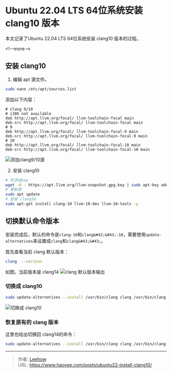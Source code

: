 # Ubuntu 22.04 LTS 64位系统安装 clang10 版本

本文记录了Ubuntu 22.04 LTS 64位系统安装 clang10 版本的过程。

&lt;!--more--&gt;

## 安装 clang10
1. 编辑 apt 源文件。
```bash
sudo nano /etc/apt/sources.list
```

添加以下内容：
```
# clang 9/10
# i386 not available
deb http://apt.llvm.org/focal/ llvm-toolchain-focal main
deb-src http://apt.llvm.org/focal/ llvm-toolchain-focal main
# 9
deb http://apt.llvm.org/focal/ llvm-toolchain-focal-9 main
deb-src http://apt.llvm.org/focal/ llvm-toolchain-focal-9 main
# 10
deb http://apt.llvm.org/focal/ llvm-toolchain-focal-10 main
deb-src http://apt.llvm.org/focal/ llvm-toolchain-focal-10 main
```
![添加clang9/10源](https://cdn.haoyep.com/gh/leegical/Blog_img/cdnimg/202401171506785.png)

2. 安装 clang10
```bash
# 先添加key
wget -O - https://apt.llvm.org/llvm-snapshot.gpg.key | sudo apt-key add -
# 更新源
sudo apt update
# 安装 clang10
sudo apt-get install clang-10 llvm-10-dev llvm-10-tools -y
```

## 切换默认命令版本
安装完成后，默认的命令是`clang-10`和`clang&#43;&#43;-10`，需要使用`update-alternatives`来设置成`clang`和`clang&#43;&#43;`。

首先查看当前 clang 默认版本：
```bash
clang  --version
```
如图，当前版本是 clang14
![clang 默认版本输出](https://cdn.haoyep.com/gh/leegical/Blog_img/cdnimg/202401171507177.png)

### 切换成 clang10
```bash
sudo update-alternatives --install /usr/bin/clang clang /usr/bin/clang-10 1 --slave /usr/bin/clang&#43;&#43; clang&#43;&#43; /usr/bin/clang&#43;&#43;-10
```
![切换成 clang10](https://cdn.haoyep.com/gh/leegical/Blog_img/cdnimg/202401171507032.png)

### 恢复原有的 clang 版本
这里也给出切换回 clang14的命令：
```bash
sudo update-alternatives --install /usr/bin/clang clang /usr/bin/clang-14 2 --slave /usr/bin/clang&#43;&#43; clang&#43;&#43; /usr/bin/clang&#43;&#43;-14
```

---

> 作者: [Leehow](https://www.haoyep.com/)  
> URL: https://www.haoyep.com/posts/ubuntu22-install-clang10/  

